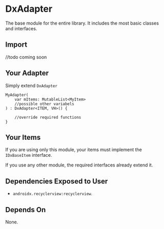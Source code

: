# DxAdapter
The base module for the entire library. It includes the most basic
classes and interfaces.

## Import
//todo coming soon

## Your Adapter
Simply extend `DxAdapter`

```
MyAdapter(
    var mItems: MutableList<MyItem>
    //possible other variabels
) : DxAdapter<ITEM, VH>() {

    //override required functions
}
```

## Your Items
If you are using only this module, your items must implement the
`IDxBaseItem` interface.

If you use any other module, the required interfaces already extend it.

## Dependencies Exposed to User
* `androidx.recyclerview:recyclerview`.

## Depends On
None.


